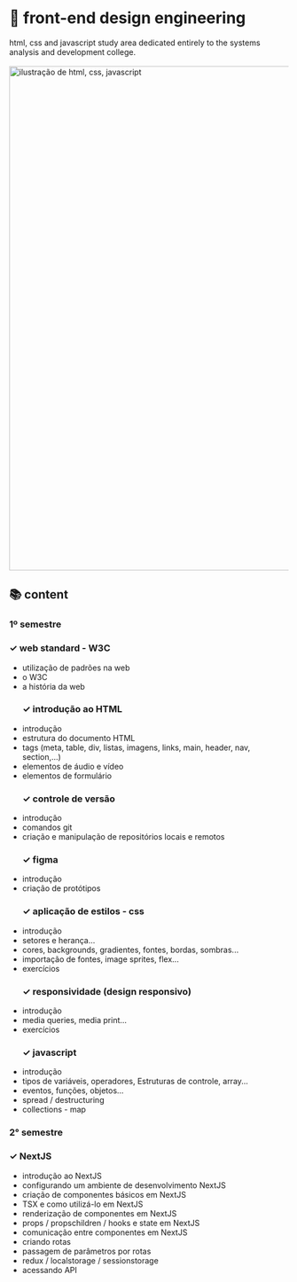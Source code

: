 # 🎨 front-end design engineering
html, css and javascript study area dedicated entirely to the systems analysis and development college.
<br><br>
<img src="https://media.licdn.com/dms/image/v2/D5612AQFfhTEictqBHA/article-cover_image-shrink_720_1280/article-cover_image-shrink_720_1280/0/1721174916441?e=1762387200&v=beta&t=q-myxQyqHoCeRENRjcaIv__k8ZevsJQp3u-_h0cRSHo" alt="ilustração de html, css, javascript" min-width="400px" max-width="400px" width="910px" align="center">
## 📚 content
### 1º semestre

  ### ✓ web standard - W3C
- utilização de padrões na web
- o W3C
- a história da web
  ### ✓ introdução ao HTML
- introdução
- estrutura do documento HTML
- tags (meta, table, div, listas, imagens, links, main, header, nav, section,...)
- elementos de áudio e vídeo
- elementos de formulário
  ### ✓ controle de versão
- introdução
- comandos git
- criação e manipulação de repositórios locais e remotos
  ### ✓ figma
- introdução
- criação de protótipos
  ### ✓ aplicação de estilos - css
- introdução
- setores e herança...
- cores, backgrounds, gradientes, fontes, bordas, sombras...
- importação de fontes, image sprites, flex...
- exercícios
  ### ✓ responsividade (design responsivo)
- introdução
- media queries, media print...
- exercícios
  ### ✓ javascript
- introdução
- tipos de variáveis, operadores, Estruturas de controle, array...
- eventos, funções, objetos...
- spread / destructuring
- collections - map

### 2° semestre
  ### ✓ NextJS
- introdução ao NextJS
- configurando um ambiente de desenvolvimento NextJS
- criação de componentes básicos em NextJS
- TSX e como utilizá-lo em NextJS
- renderização de componentes em NextJS
- props / propschildren / hooks e state em NextJS
- comunicação entre componentes em NextJS
- criando rotas
- passagem de parâmetros por rotas
- redux / localstorage / sessionstorage
- acessando API
